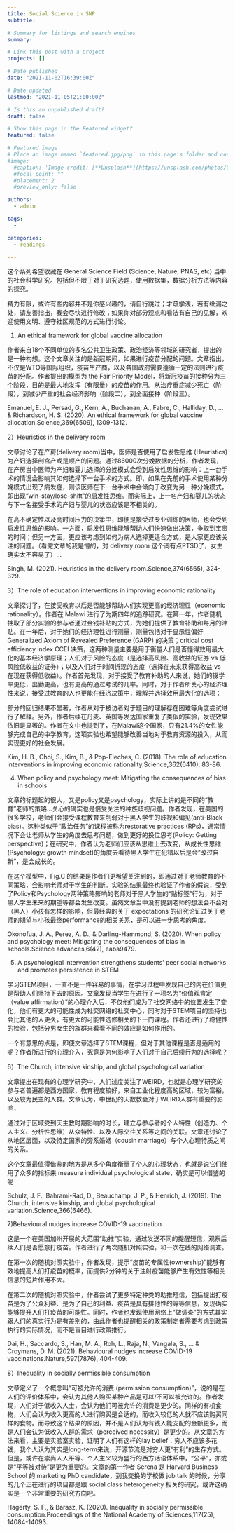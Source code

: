 ```yaml
---
title: Social Science in SNP
subtitle: 

# Summary for listings and search engines
summary: 

# Link this post with a project
projects: []

# Date published
date: "2021-11-02T16:39:00Z"

# Date updated
lastmod: "2021-11-05T21:00:00Z"

# Is this an unpublished draft?
draft: false

# Show this page in the Featured widget?
featured: false

# Featured image
# Place an image named `featured.jpg/png` in this page's folder and customize its options here.
#image:
  #caption: 'Image credit: [**Unsplash**](https://unsplash.com/photos/CpkOjOcXdUY)'
  #focal_point: ""
  #placement: 2
  #preview_only: false

authors:
  - admin

tags:
  -

categories:
  - readings

---
```


这个系列希望收藏在 General Science Field (Science, Nature, PNAS, etc) 当中的社会科学研究。包括但不限于对于研究选题，使用数据集，数据分析方法等内容的探究。

精力有限，或许有些内容并不是你感兴趣的，请自行跳过；才疏学浅，若有纰漏之处，请友善指出，我会尽快进行修改；如果你对部分观点和看法有自己的见解，欢迎使用文明、遵守社区规范的方式进行讨论。

1) An ethical framework for global vaccine allocation

作者来自18个不同单位的多名公共卫生政策、政治经济等领域的研究者，提出的是一种构想。这个文章关注的是新冠期间，如果进行疫苗分配的问题。文章指出，不仅是WTO等国际组织，疫苗生产商，以及各国政府需要遵循一定的法则进行疫苗的分配。作者提出的模型为 the Fair Priority Model，将新冠疫苗的接种分为三个阶段，目的是最大地发挥（有限量）的疫苗的作用。从治疗重症减少死亡（阶段），到减少严重的社会经济影响（阶段二），到全面接种（阶段三）。


Emanuel, E. J., Persad, G., Kern, A., Buchanan, A., Fabre, C., Halliday, D., ... & Richardson, H. S. (2020). An ethical framework for global vaccine allocation.Science,369(6509), 1309-1312.

2）Heuristics in the delivery room

文章讨论了在产房(delivery room)当中，医师是否使用了启发性思维 (Heuristics) 为产妇选择剖宫产或是顺产的问题。通过86000次分娩数据的分析，作者发现，在产房当中医师为产妇和婴儿选择的分娩模式会受到启发性思维的影响：上一台手术的情况会影响其如何选择下一台手术的方式。即，如果在先前的手术使用某种分娩模式出现了病发症，则该医师在下一台手术中会倾向于改变为另一种分娩模式，即出现“win-stay/lose-shift”的启发性思维。而实际上，上一名产妇和婴儿的状态与下一名接受手术的产妇与婴儿的状态应该是不相关的。


在高不确定性以及高时间压力的决策中，即便是接受过专业训练的医师，也会受到启发性思维的影响。一方面，启发性思维能够帮助人们快速做出决策，争取到宝贵的时间；但另一方面，更应该考虑到如何为病人选择更适合方式，是大家更应该关注的问题。（看完文章的我是懵的，对 delivery room 这个词有点PTSD了，女生确实太不容易了）...

Singh, M. (2021). Heuristics in the delivery room.Science,374(6565), 324-329.

3）The role of education interventions in improving economic rationality

文章探讨了，在接受教育以后是否能够帮助人们实现更高的经济理性（economic rationality）。作者在 Malawi 进行了为期四年的追踪研究。在第一年，作者随机抽取了部分实验的参与者通过金钱补贴的方式，为她们提供了教育补助和每月的津贴。在一年后，对于她们的经济理性进行测量，测量包括对于显示性偏好 Generalized Axiom of Revealed Preference (GARP) 的决策；critical cost efficiency index CCEI 决策，这两种测量主要是用于衡量人们是否懂得效用最大化的基本经济学原理；人们对于风险的态度（是选择高风险、高收益的证券 vs 低风险低收益的证券）；以及人们对于时间折现的态度（选择在未来获得高收益 vs 在现在获得低收益）。作者首先发现，对于接受了教育补助的人来说，她们的辍学率更低，出勤更高，也有更高的通过考试的几率。同时，对于作者所关心的经济理性来说，接受过教育的人也更能在经济决策中，理解并选择效用最大化的选项：


部分的回归结果不显著，作者从对于被访者对于题目的理解存在困难等角度尝试进行了解释。另外，作者后续在丹麦、英国等发达国家重复了类似的实验，发现效果依旧是显著的。作者在文中也提到了，在Malawi这个国家，只有21.4%的女性能够完成自己的中学教育，这项实验也希望能够改善当地对于教育资源的投入，从而实现更好的社会发展。

Kim, H. B., Choi, S., Kim, B., & Pop-Eleches, C. (2018). The role of education interventions in improving economic rationality.Science,362(6410), 83-86.

4) When policy and psychology meet: Mitigating the consequences of bias in schools

文章的标题起的很大，又是policy又是psychology，实际上讲的是不同的“教育”老师的策略...关心的确实也是倍受关注的种族歧视问题。作者发现，在美国的很多学校，老师们会接受课程教育来削弱对于黑人学生的歧视和偏见(anti-Black bias)。这种类似于“政治任务”的课程被称为restorative practices (RPs)，通常情况下会让老师从学生的角度去思考问题，做到更好的换位思考(Policy: Getting perspective)；在研究中，作者认为老师们应该从思维上去改变，从成长性思维(Psychology: growth mindset)的角度去看待黑人学生在犯错以后是会“改过自新”，是会成长的。



在这个模型中，Fig.C 的结果是作者们更希望关注到的，即通过对于老师教育的不同策略，会影响老师对于学生的判断。实验的结果最终也验证了作者的假说，受到了Policy和Psychology两种策略影响的老师对于黑人学生的“贴标签”行为，对于黑人学生未来的期望等都会发生改变。虽然文章当中没有提到老师的想法会不会对（黑人）小孩有怎样的影响，但最经典的关于 expectations 的研究论证过关于老师的期望与小孩最终performance的相关关系，是可以进一步思考的角度。

Okonofua, J. A., Perez, A. D., & Darling-Hammond, S. (2020). When policy and psychology meet: Mitigating the consequences of bias in schools.Science advances,6(42), eaba9479.

5) A psychological intervention strengthens students’ peer social networks and promotes persistence in STEM

学习STEM项目，一直不是一件容易的事情，在学习过程中发现自己的内在价值更是帮助人们坚持下去的原因。文章发现当学生在进行了一项名为“价值观肯定（value affirmation）”的心理介入后，不仅他们成为了社交网络中的位置发生了变化，他们有更大的可能性成为社交网络的社交中心，同时对于STEM项目的坚持也会比其他的人更久，有更大的可能性选修相关的下一门课程。作者还进行了稳健性的检验，包括分男女生的族群来看看不同的效应是如何作用的。



一个有意思的点是，即便文章选择了STEM课程，但对于其他课程是否是适用的呢？作者所进行的心理介入，究竟是为何影响了人们对于自己后续行为的选择呢？

6）The Church, intensive kinship, and global psychological variation

文章提出在现有的心理学研究中，人们过度关注了WEIRD，也就是心理学研究的参与者普遍都是西方国家，教育程度较好，来自工业化程度高的区域，较为富裕，以及较为民主的人群。文章认为，中世纪的天数教会对于WEIRD人群有重要的影响，


通过对于区域受到天主教时期影响的时长，建立与参与者的个人特性（创造力、个人主义、分析性思维）从众特性、以及人际交往关系等之间的关联。文章还讨论了从地区层面，以及特定国家的旁系婚姻（cousin marriage）与个人心理特质之间的关系。


这个文章最值得借鉴的地方是从多个角度衡量了个人的心理状态，也就是说它们使用了众多的指标来 measure individual psychological state，确实是可以借鉴的呢

Schulz, J. F., Bahrami-Rad, D., Beauchamp, J. P., & Henrich, J. (2019). The Church, intensive kinship, and global psychological variation.Science,366(6466).

7)Behavioural nudges increase COVID-19 vaccination

这是一个在美国加州开展的大范围“助推”实验，通过发送不同的提醒短信，观察后续人们是否愿意打疫苗。作者进行了两次随机对照实验，和一次在线的网络调查。


在第一次的随机对照实验中，作者发现，提示“疫苗的专属性(ownership)”能够有效地提高人们打疫苗的概率，而提供2分钟的关于注射疫苗能够产生有效性等相关信息的短片作用不大。


在第二次的随机对照实验中，作者尝试了更多特定种类的助推短信，包括提出打疫苗是为了公众利益、是为了自己的利益、疫苗是具有排他性的等等信息，发现确实能够提升人们打疫苗的可能性。同时，作者也发现使用网络上“做调查”的方式其实跟人们的真实行为是有差别的，由此作者也提醒相关的政策制定者需要考虑到政策执行的实际情况，而不是盲目进行政策推行。


Dai, H., Saccardo, S., Han, M. A., Roh, L., Raja, N., Vangala, S., ... & Croymans, D. M. (2021). Behavioural nudges increase COVID-19 vaccinations.Nature,597(7876), 404-409.

8）Inequality in socially permissible consumption

文章定义了一个概念叫“可被允许的消费 (permission consumption)”，说的是在人们的评价体系中，会认为其他人购买某种产品是可以/不可以被允许的。作者发现，人们对于低收入人士，会认为他们可被允许的消费是更少的。同样的有机食物，人们会认为收入更高的人进行购买是合适的，而收入较低的人就不应该购买同样的食物。而导致这个结果的原因，并不是人们认为有钱人能支配的金额更多，而是人们会认为低收入人群的需求（perceived necessity）是更少的。从文章的方法来看，主要是实验室实验，证明了人们有这样的lay belief：穷人不应该多花钱，我个人认为其实是long-term来说，开源节流是对穷人更“有利”的生存方式。但是，或许在崇尚人人平等、个人主义较为盛行的西方话语体系中，“公平”，亦或是“平等被对待”是更为重要的。文章的第一作者 Serena 是 Harvard Business School 的 marketing PhD candidate，到我交换的学校做 job talk 的时候，分享的几个正在进行的项目都是跟 social class heterogeneity 相关的研究，或许这确实是一个非常重要的研究方向吧。

Hagerty, S. F., & Barasz, K. (2020). Inequality in socially permissible consumption.Proceedings of the National Academy of Sciences,117(25), 14084-14093.